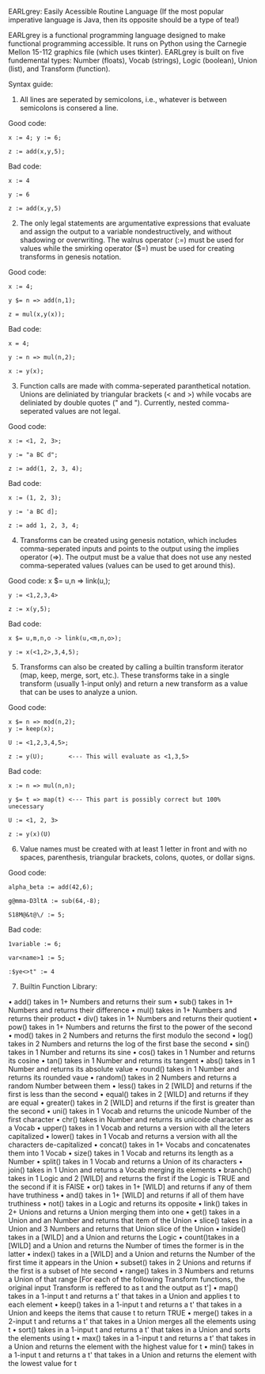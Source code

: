 EARLgrey: Easily Acessible Routine Language
(If the most popular imperative language is Java, then its opposite should be a type of tea!)

EARLgrey is a functional programming language designed to make functional programming accessible. It runs on Python using the Carnegie Mellon 15-112 graphics file (which uses tkinter).
EARLgrey is built on five fundemental types: Number (floats), Vocab (strings), Logic (boolean), Union (list), and Transform (function).

Syntax guide:

1. All lines are seperated by semicolons, i.e., whatever is between semicolons is consered a line.

  Good code:
  
    x := 4; y := 6; 
    
    z := add(x,y,5);
    
  Bad code:
  
    x := 4
    
    y := 6
    
    z := add(x,y,5)
    
2. The only legal statements are argumentative expressions that evaluate and assign the output to a variable nondestructively, and without shadowing or overwriting. The walrus operator (:=) must be used for values while the smirking operator ($=) must be used for creating transforms in genesis notation.

  Good code:
  
    x := 4;
    
    y $= n => add(n,1);
    
    z = mul(x,y(x));
    
  Bad code:
  
    x = 4;
    
    y := n => mul(n,2);
    
    x := y(x);
    
3. Function calls are made with comma-seperated paranthetical notation. Unions are deliniated by triangular brackets (< and >) while vocabs are deliniated by double quotes (" and "). Currently, nested comma-seperated values are not legal.

  Good code:
  
    x := <1, 2, 3>;
    
    y := "a BC d";
    
    z := add(1, 2, 3, 4);
    
  Bad code:
  
    x := (1, 2, 3);
    
    y := 'a BC d];
    
    z := add 1, 2, 3, 4;
    
4. Transforms can be created using genesis notation, which includes comma-seperated inputs and points to the output using the implies operator (=>). The output must be a value that does not use any nested comma-seperated values (values can be used to get around this).

  Good code:
    x $= u,n => link(u,<n>);
  
    y := <1,2,3,4>
    
    z := x(y,5);
    
  Bad code:
  
    x $= u,m,n,o -> link(u,<m,n,o>);
    
    y := x(<1,2>,3,4,5);
    
 5. Transforms can also be created by calling a builtin transform iterator (map, keep, merge, sort, etc.). These transforms take in a single transform (usually 1-input only) and return a new transform as a value that can be uses to analyze a union.
 
  Good code:
  
    x $= n => mod(n,2);
    y := keep(x);
    
    U := <1,2,3,4,5>;
    
    z := y(U);       <--- This will evaluate as <1,3,5>
    
  Bad code:
  
    x := n => mul(n,n);
    
    y $= t => map(t) <--- This part is possibly correct but 100% unecessary
    
    U := <1, 2, 3>
    
    z := y(x)(U)
    
6. Value names must be created with at least 1 letter in front and with no spaces, parenthesis, triangular brackets, colons, quotes, or dollar signs.

  Good code:
  
    alpha_beta := add(42,6);
    
    g@mma-D3ltA := sub(64,-8);
    
    S18M@&t@\/ := 5;
    
  Bad code:
  
    1variable := 6;
    
    var<name>1 := 5;
    
    :$ye<>t" := 4
    
7. Builtin Function Library:

  • add() takes in 1+ Numbers and returns their sum
  • sub() takes in 1+ Numbers and returns their difference
  • mul() takes in 1+ Numbers and returns their product
  • div() takes in 1+ Numbers and returns their quotient
  • pow() takes in 1+ Numbers and returns the first to the power of the second
  • mod() takes in 2 Numbers and returns the first modulo the second
  • log() takes in 2 Numbers and returns the log of the first base the second
  • sin() takes in 1 Number and returns its sine
  • cos() takes in 1 Number and returns its cosine
  • tan() takes in 1 Number and returns its tangent
  • abs() takes in 1 Number and returns its absolute value
  • round() takes in 1 Number and returns its rounded vaue
  • random() takes in 2 Numbers and returns a random Number between them
  • less() takes in 2 [WILD] and returns if the first is less than the second
  • equal() takes in 2 [WILD] and returns if they are equal
  • greater() takes in 2 [WILD] and returns if the first is greater than the second
  • uni() takes in 1 Vocab and returns the unicode Number of the first character
  • chr() takes in Number and returns its unicode character as a Vocab
  • upper() takes in 1 Vocab and returns a version with all the leters capitalized
  • lower() takes in 1 Vocab and returns a version with all the characters de-capitalized
  • concat() takes in 1+ Vocabs and concatenates them into 1 Vocab
  • size() takes in 1 Vocab and returns its length as a Number
  • split() takes in 1 Vocab and returns a Union of its characters
  • join() takes in 1 Union and returns a Vocab merging its elements
  • branch() takes in 1 Logic and 2 [WILD] and returns the first if the Logic is TRUE and the second if it is FAlSE
  • or() takes in 1+ [WILD] and returns if any of them have truthiness
  • and() takes in 1+ [WILD] and returns if all of them have truthiness
  • not() takes in a Logic and returns its opposite
  • link() takes in 2+ Unions and returns a Union merging them into one
  • get() takes in a Union and an Number and returns that item of the Union
  • slice() takes in a Union and 3 Numbers and returns that Union slice of the Union
  • inside() takes in a [WILD] and a Union and returns the Logic
  • count()takes in a [WILD] and a Union and returns the Number of times the former is in the latter
  • index() takes in a [WILD] and a Union and returns the Number of the first time it appears in the Union
  • subset() takes in 2 Unions and returns if the first is a subset of hte second
  • range() takes in 3 Numbers and returns a Union of that range
  [For each of the following Transform functions, the original input Transform is reffered to as t and the output as t']
  • map() takes in a 1-input t and returns a t' that takes in a Union and applies t to each element
  • keep() takes in a 1-input t and returns a t' that takes in a Union and keeps the items that cause t to return TRUE
  • merge() takes in a 2-input t and returns a t' that takes in a Union merges all the elements using t
  • sort() takes in a 1-input t and returns a t' that takes in a Union and sorts the elements using t
  • max() takes in a 1-input t and returns a t' that takes in a Union and returns the element with the highest value for t
  • min() takes in a 1-input t and returns a t' that takes in a Union and returns the element with the lowest value for t
